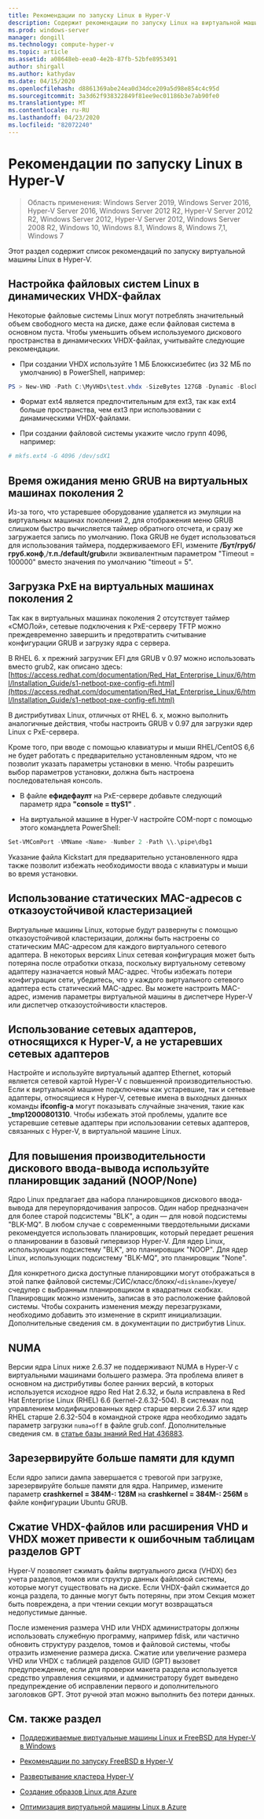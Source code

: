 ```yaml
---
title: Рекомендации по запуску Linux в Hyper-V
description: Содержит рекомендации по запуску Linux на виртуальной машине.
ms.prod: windows-server
manager: dongill
ms.technology: compute-hyper-v
ms.topic: article
ms.assetid: a08648eb-eea0-4e2b-87fb-52bfe8953491
author: shirgall
ms.author: kathydav
ms.date: 04/15/2020
ms.openlocfilehash: d8861369abe24ea0d34dce209a5d98e854c4c95d
ms.sourcegitcommit: 3a3d62f938322849f81ee9ec01186b3e7ab90fe0
ms.translationtype: MT
ms.contentlocale: ru-RU
ms.lasthandoff: 04/23/2020
ms.locfileid: "82072240"
---
```

# <a name="best-practices-for-running-linux-on-hyper-v"></a>Рекомендации по запуску Linux в Hyper-V

>Область применения: Windows Server 2019, Windows Server 2016, Hyper-V Server 2016, Windows Server 2012 R2, Hyper-V Server 2012 R2, Windows Server 2012, Hyper-V Server 2012, Windows Server 2008 R2, Windows 10, Windows 8.1, Windows 8, Windows 7,1, Windows 7

Этот раздел содержит список рекомендаций по запуску виртуальной машины Linux в Hyper-V.

## <a name="tuning-linux-file-systems-on-dynamic-vhdx-files"></a>Настройка файловых систем Linux в динамических VHDX-файлах

Некоторые файловые системы Linux могут потреблять значительный объем свободного места на диске, даже если файловая система в основном пуста. Чтобы уменьшить объем используемого дискового пространства в динамических VHDX-файлах, учитывайте следующие рекомендации.

* При создании VHDX используйте 1 МБ Блокксизебитес (из 32 МБ по умолчанию) в PowerShell, например:

```Powershell
PS > New-VHD -Path C:\MyVHDs\test.vhdx -SizeBytes 127GB -Dynamic -BlockSizeBytes 1MB
```

* Формат ext4 является предпочтительным для ext3, так как ext4 больше пространства, чем ext3 при использовании с динамическими VHDX-файлами.

* При создании файловой системы укажите число групп 4096, например:

```bash
# mkfs.ext4 -G 4096 /dev/sdX1

```

## <a name="grub-menu-timeout-on-generation-2-virtual-machines"></a>Время ожидания меню GRUB на виртуальных машинах поколения 2

Из-за того, что устаревшее оборудование удаляется из эмуляции на виртуальных машинах поколения 2, для отображения меню GRUB слишком быстро вычисляется таймер обратного отсчета, и сразу же загружается запись по умолчанию. Пока GRUB не будет использоваться для использования таймера, поддерживаемого EFI, измените **/Бут/груб/груб.конф**,/**т.п./default/grub**или эквивалентным параметром "Timeout = 100000" вместо значения по умолчанию "timeout = 5".

## <a name="pxe-boot-on-generation-2-virtual-machines"></a>Загрузка PxE на виртуальных машинах поколения 2

Так как в виртуальных машинах поколения 2 отсутствует таймер «СМОЛой», сетевые подключения к PxE-серверу TFTP можно преждевременно завершить и предотвратить считывание конфигурации GRUB и загрузку ядра с сервера.

В RHEL 6. x прежний загрузчик EFI для GRUB v 0.97 можно использовать вместо grub2, как описано здесь:[https://access.redhat.com/documentation/Red_Hat_Enterprise_Linux/6/html/Installation_Guide/s1-netboot-pxe-config-efi.html](https://access.redhat.com/documentation/Red_Hat_Enterprise_Linux/6/html/Installation_Guide/s1-netboot-pxe-config-efi.html)

В дистрибутивах Linux, отличных от RHEL 6. x, можно выполнить аналогичные действия, чтобы настроить GRUB v 0.97 для загрузки ядер Linux с PxE-сервера.

Кроме того, при вводе с помощью клавиатуры и мыши RHEL/CentOS 6,6 не будет работать с предварительно установленным ядром, что не позволит указать параметры установки в меню. Чтобы разрешить выбор параметров установки, должна быть настроена последовательная консоль.

* В файле **ефидефаулт** на PxE-сервере добавьте следующий параметр ядра **"console = ttyS1"** .

* На виртуальной машине в Hyper-V настройте COM-порт с помощью этого командлета PowerShell:

```Powershell
Set-VMComPort -VMName <Name> -Number 2 -Path \\.\pipe\dbg1

```

Указание файла Kickstart для предварительно установленного ядра также позволит избежать необходимости ввода с клавиатуры и мыши во время установки.

## <a name="use-static-mac-addresses-with-failover-clustering"></a>Использование статических MAC-адресов с отказоустойчивой кластеризацией

Виртуальные машины Linux, которые будут развернуты с помощью отказоустойчивой кластеризации, должны быть настроены со статическим MAC-адресом для каждого виртуального сетевого адаптера. В некоторых версиях Linux сетевая конфигурация может быть потеряна после отработки отказа, поскольку виртуальному сетевому адаптеру назначается новый MAC-адрес. Чтобы избежать потери конфигурации сети, убедитесь, что у каждого виртуального сетевого адаптера есть статический MAC-адрес. Вы можете настроить MAC-адрес, изменив параметры виртуальной машины в диспетчере Hyper-V или диспетчер отказоустойчивости кластеров.

## <a name="use-hyper-v-specific-network-adapters-not-the-legacy-network-adapter"></a>Использование сетевых адаптеров, относящихся к Hyper-V, а не устаревших сетевых адаптеров

Настройте и используйте виртуальный адаптер Ethernet, который является сетевой картой Hyper-V с повышенной производительностью. Если к виртуальной машине подключены как устаревшие, так и сетевые адаптеры, относящиеся к Hyper-V, сетевые имена в выходных данных команды **ifconfig-a** могут показывать случайные значения, такие как **_tmp12000801310**. Чтобы избежать этой проблемы, удалите все устаревшие сетевые адаптеры при использовании сетевых адаптеров, связанных с Hyper-V, в виртуальной машине Linux.

## <a name="use-io-scheduler-noopnone-for-better-disk-io-performance"></a>Для повышения производительности дискового ввода-вывода используйте планировщик заданий (NOOP/None)

Ядро Linux предлагает два набора планировщиков дискового ввода-вывода для переупорядочивания запросов.  Один набор предназначен для более старой подсистемы "BLK", а один — для новой подсистемы "BLK-MQ". В любом случае с современными твердотельными дисками рекомендуется использовать планировщик, который передает решения о планировании в базовый гипервизор Hyper-V. Для ядер Linux, использующих подсистему "BLK", это планировщик "NOOP". Для ядер Linux, использующих подсистему "BLK-MQ", это планировщик "None".

Для конкретного диска доступные планировщики могут отображаться в этой папке файловой системы:/СИС/класс/блокк/`<diskname>`/куеуе/счедулер с выбранным планировщиком в квадратных скобках. Планировщик можно изменить, записав в это расположение файловой системы. Чтобы сохранить изменения между перезагрузками, необходимо добавить это изменение в скрипт инициализации. Дополнительные сведения см. в документации по дистрибутив Linux.

## <a name="numa"></a>NUMA

Версии ядра Linux ниже 2.6.37 не поддерживают NUMA в Hyper-V с виртуальными машинами большего размера. Эта проблема влияет в основном на дистрибутивы более ранних версий, в которых используется исходное ядро Red Hat 2.6.32, и была исправлена в Red Hat Enterprise Linux (RHEL) 6.6 (kernel-2.6.32-504). В системах под управлением модифицированных ядер старше версии 2.6.37 или ядер RHEL старше 2.6.32-504 в командной строке ядра необходимо задать параметр загрузки `numa=off` в файле grub.conf. Дополнительные сведения см. в [статье базы знаний Red Hat 436883](https://access.redhat.com/solutions/436883).

## <a name="reserve-more-memory-for-kdump"></a>Зарезервируйте больше памяти для кдумп

Если ядро записи дампа завершается с тревогой при загрузке, зарезервируйте больше памяти для ядра. Например, измените параметр **crashkernel = 384M-: 128M** на **crashkernel = 384M-: 256M** в файле конфигурации Ubuntu GRUB.

## <a name="shrinking-vhdx-or-expanding-vhd-and-vhdx-files-can-result-in-erroneous-gpt-partition-tables"></a>Сжатие VHDX-файлов или расширения VHD и VHDX может привести к ошибочным таблицам разделов GPT

Hyper-V позволяет сжимать файлы виртуального диска (VHDX) без учета разделов, томов или структур данных файловой системы, которые могут существовать на диске. Если VHDX-файл сжимается до конца раздела, то данные могут быть потеряны, при этом Секция может быть повреждена, а при чтении секции могут возвращаться недопустимые данные.

После изменения размера VHD или VHDX администраторы должны использовать служебную программу, например fdisk, или частично обновить структуру разделов, томов и файловой системы, чтобы отразить изменение размера диска. Сжатие или увеличение размера VHD или VHDX с таблицей разделов GUID (GPT) вызовет предупреждение, если для проверки макета раздела используется средство управления секциями, и администратору будет выведено предупреждение об исправлении первого и дополнительного заголовков GPT. Этот ручной этап можно выполнить без потери данных.

## <a name="see-also"></a>См. также раздел

* [Поддерживаемые виртуальные машины Linux и FreeBSD для Hyper-V в Windows](Supported-Linux-and-FreeBSD-virtual-machines-for-Hyper-V-on-Windows.md)

* [Рекомендации по запуску FreeBSD в Hyper-V](Best-practices-for-running-FreeBSD-on-Hyper-V.md)

* [Развертывание кластера Hyper-V](https://technet.microsoft.com/library/jj863389.aspx)

* [Создание образов Linux для Azure](https://docs.microsoft.com/azure/virtual-machines/linux/create-upload-generic)

* [Оптимизация виртуальной машины Linux в Azure](https://docs.microsoft.com/azure/virtual-machines/linux/optimization)
